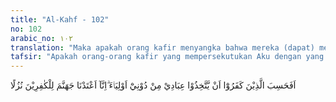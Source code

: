 ```yaml
---
title: "Al-Kahf - 102"
no: 102
arabic_no: ١٠٢
translation: "Maka apakah orang kafir menyangka bahwa mereka (dapat) mengambil hamba-hamba-Ku menjadi penolong selain Aku? Sungguh, Kami telah menyediakan (neraka) Jahanam sebagai tempat tinggal bagi orang-orang kafir."
tafsir: "Apakah orang-orang kafir yang mempersekutukan Aku dengan yang lain menyangka bahwa hamba-hamba-Ku yang ada dalam genggaman kekuasaan-Ku, seperti para malaikat, Isa putra Maryam dan berhala-berhala yang mereka sembah, dapat mereka jadikan penolong untuk menyelamatkan diri dari kemurkaan dan azab-Ku? Sangkaan mereka itu adalah sesat dan salah belaka dan Allah dengan tegas menyatakan lagi, \"Kami telah menyediakan neraka Jahannam bagi orang-orang kafir sebagai tempat tinggal dan sebagai ganti dari apa-apa yang mereka sajikan untuk sembahan-sembahannya."
---
```

اَفَحَسِبَ الَّذِيْنَ كَفَرُوْٓا اَنْ يَّتَّخِذُوْا عِبَادِيْ مِنْ دُوْنِيْٓ اَوْلِيَاۤءَ ۗاِنَّآ اَعْتَدْنَا جَهَنَّمَ لِلْكٰفِرِيْنَ نُزُلًا 